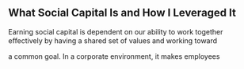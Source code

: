 ## What Social Capital Is and How I Leveraged It

Earning social capital is dependent on our ability to work together eﬀectively by having a shared set of values and working toward

a common goal. In a corporate environment, it makes employees